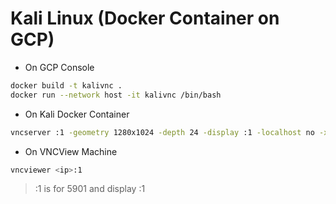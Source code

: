 # Kali Linux (Docker Container on GCP)

- On GCP Console
```bash
docker build -t kalivnc .
docker run --network host -it kalivnc /bin/bash
```

- On Kali Docker Container
```bash
vncserver :1 -geometry 1280x1024 -depth 24 -display :1 -localhost no -xstartup /usr/bin/startxfce4
```

- On VNCView Machine
```bash
vncviewer <ip>:1
```
> :1 is for 5901 and display :1
